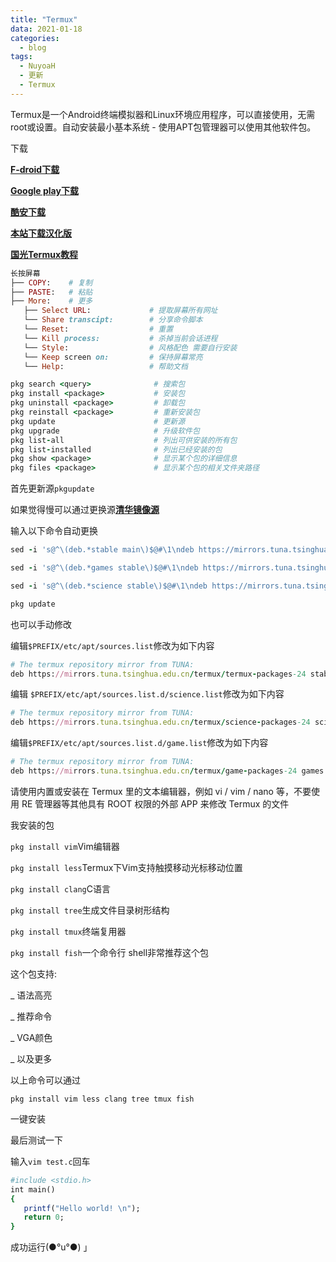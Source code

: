 ```yaml
---
title: "Termux"
data: 2021-01-18
categories:
  - blog
tags:
  - NuyoaH
  - 更新
  - Termux
---
```

Termux是一个Android终端模拟器和Linux环境应用程序，可以直接使用，无需root或设置。自动安装最小基本系统 - 使用APT包管理器可以使用其他软件包。

下载

[**F-droid下载**](https://f-droid.org/packages/com.termux/)

[**Google play下载**](https://play.google.com/store/apps/details?id=com.termux)

[**酷安下载**](https://www.coolapk.com/apk/com.termux)

[**本站下载汉化版**](https://sub2.laogoupan.com/dl.php?NjY1MVNnQWwzN3ZBM0Rma2hRRGJNemREbVgxQ3VqNTg4Z2ZZUWJyWHhSVWtSZnBUWGx0VWJVVkN5QVRXbk0va00waTFOR1QrcEZjbzFTamdGc2lzYmltemgzTW04WHFHVVBNSk5udUthMGtRTUtReGtkQnFYUjY0MGxZRldsbk1zcm1keUpGeVBGNUFwVDE2VFpYRUlza3NFVmsyLzJOWGczdVplVzdoMDZwWHRLOUVMZXQ4VnVnN2ZKQUpxYXFQUm9qSUtER1RBSDdOSTJRVHhNVHFLWmFEQ0NVZW5CVlJxVmVObW9mZ1RrOGVpdkNwMHBTdDJhWGcrTzhYVVJjR0JnaDN0STA%3D)

[**国光Termux教程**](https://www.sqlsec.com/2018/05/termux.html)

```ruby
长按屏幕
├── COPY:    # 复制
├── PASTE:   # 粘贴
├── More:    # 更多
   ├── Select URL:             # 提取屏幕所有网址
   └── Share transcipt:        # 分享命令脚本
   └── Reset:                  # 重置
   └── Kill process:           # 杀掉当前会话进程
   └── Style:                  # 风格配色 需要自行安装
   └── Keep screen on:         # 保持屏幕常亮
   └── Help:                   # 帮助文档
```
```ruby
pkg search <query>              # 搜索包
pkg install <package>           # 安装包
pkg uninstall <package>         # 卸载包
pkg reinstall <package>         # 重新安装包
pkg update                      # 更新源
pkg upgrade                     # 升级软件包
pkg list-all                    # 列出可供安装的所有包
pkg list-installed              # 列出已经安装的包
pkg show <package>              # 显示某个包的详细信息
pkg files <package>             # 显示某个包的相关文件夹路径
```
首先更新源`pkgupdate`

如果觉得慢可以通过更换源[**清华镜像源**](https://mirrors.tuna.tsinghua.edu.cn/help/termux/)

输入以下命令自动更换
```ruby
sed -i 's@^\(deb.*stable main\)$@#\1\ndeb https://mirrors.tuna.tsinghua.edu.cn/termux/termux-packages-24 stable main@' $PREFIX/etc/apt/sources.list

sed -i 's@^\(deb.*games stable\)$@#\1\ndeb https://mirrors.tuna.tsinghua.edu.cn/termux/game-packages-24 games stable@' $PREFIX/etc/apt/sources.list.d/game.list

sed -i 's@^\(deb.*science stable\)$@#\1\ndeb https://mirrors.tuna.tsinghua.edu.cn/termux/science-packages-24 science stable@' $PREFIX/etc/apt/sources.list.d/science.list

pkg update
```
也可以手动修改

编辑`$PREFIX/etc/apt/sources.list`修改为如下内容
```ruby
# The termux repository mirror from TUNA:
deb https://mirrors.tuna.tsinghua.edu.cn/termux/termux-packages-24 stable main
```
编辑 `$PREFIX/etc/apt/sources.list.d/science.list`修改为如下内容
```ruby
# The termux repository mirror from TUNA:
deb https://mirrors.tuna.tsinghua.edu.cn/termux/science-packages-24 science stable
```
编辑`$PREFIX/etc/apt/sources.list.d/game.list`修改为如下内容
```ruby
# The termux repository mirror from TUNA:
deb https://mirrors.tuna.tsinghua.edu.cn/termux/game-packages-24 games stable
```
请使用内置或安装在 Termux 里的文本编辑器，例如 vi / vim / nano 等，不要使用 RE 管理器等其他具有 ROOT 权限的外部 APP 来修改 Termux 的文件




我安装的包

`pkg install vim`Vim编辑器

`pkg install less`Termux下Vim支持触摸移动光标移动位置

`pkg install clang`C语言

`pkg install tree`生成文件目录树形结构

`pkg install tmux`终端复用器

`pkg install fish`一个命令行 shell非常推荐这个包

这个包支持:

 _ 语法高亮

 _ 推荐命令

 _ VGA颜色
 
 _ 以及更多

以上命令可以通过

`pkg install vim less clang tree tmux fish`

一键安装

最后测试一下

输入`vim test.c`回车
```ruby
#include <stdio.h>
int main()
{
   printf("Hello world! \n");
   return 0;
}
```
成功运行(●°u°●)​ 」

